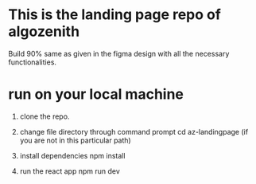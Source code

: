 # This is the landing page repo of algozenith

Build 90% same as given in the figma design with all the necessary functionalities.

# run on your local machine
1. clone the repo.
2. change file directory through command prompt
   cd az-landingpage (if you are not in this particular path)

3. install dependencies
   npm install
   

5. run the react app
   npm run dev
